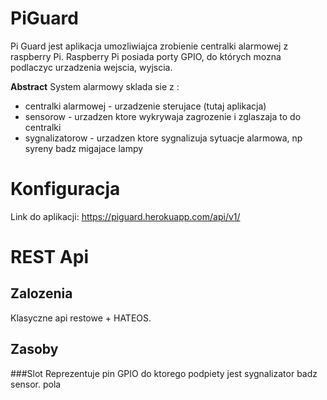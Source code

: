 # PiGuard
Pi Guard jest aplikacja umozliwiajca zrobienie centralki alarmowej z raspberry Pi.
Raspberry Pi posiada porty GPIO, do których mozna podlaczyc urzadzenia wejscia, wyjscia.


**Abstract**
System alarmowy sklada sie z :
- centralki alarmowej - urzadzenie sterujace (tutaj aplikacja)
- sensorow - urzadzen ktore wykrywaja zagrozenie i zglaszaja to do centralki
- sygnalizatorow - urzadzen ktore sygnalizuja sytuacje alarmowa, np syreny badz migajace lampy

Konfiguracja
=======
Link do aplikacji: https://piguard.herokuapp.com/api/v1/









REST Api
=========

Zalozenia
-----
Klasyczne api restowe + HATEOS. 


Zasoby
------

###Slot
Reprezentuje pin GPIO do ktorego podpiety jest sygnalizator badz sensor.
pola 




